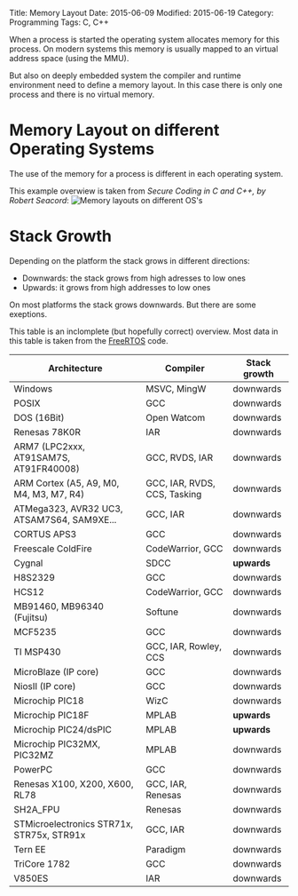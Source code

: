 Title: Memory Layout
Date: 2015-06-09
Modified: 2015-06-19
Category: Programming
Tags: C, C++


When a process is started the operating system allocates memory for this process.
On modern systems this memory is usually mapped to an virtual address space (using the MMU).

But also on deeply embedded system the compiler and runtime environment need to define a memory
layout. In this case there is only one process and there is no virtual memory.


Memory Layout on different Operating Systems
============================================

The use of the memory for a process is different in each operating system.

This example overwiew is taken from *Secure Coding in C and C++, by Robert Seacord*:
![Memory layouts on different OS's](/images/memory_layout.png)


Stack Growth
============

Depending on the platform the stack grows in different directions:

- Downwards: the stack grows from high adresses to low ones
- Upwards: it grows from high addresses to low ones

On most platforms the stack grows downwards. But there are some exeptions.


This table is an inclomplete (but hopefully correct) overview. Most data in this
table is taken from the [FreeRTOS](http://www.freertos.org/) code.

| Architecture                               | Compiler                     | Stack growth |
|--------------------------------------------|------------------------------|--------------|
| Windows                                    | MSVC, MingW                  | downwards    |
| POSIX                                      | GCC                          | downwards    |
| DOS (16Bit)                                | Open Watcom                  | downwards    |
| Renesas 78K0R                              | IAR                          | downwards    |
| ARM7 (LPC2xxx, AT91SAM7S, AT91FR40008)     | GCC, RVDS, IAR               | downwards    |
| ARM Cortex (A5, A9, M0, M4, M3, M7, R4)    | GCC, IAR, RVDS, CCS, Tasking | downwards    |
| ATMega323, AVR32 UC3, ATSAM7S64, SAM9XE... | GCC, IAR                     | downwards    |
| CORTUS APS3                                | GCC                          | downwards    |
| Freescale ColdFire                         | CodeWarrior, GCC             | downwards    |
| Cygnal                                     | SDCC                         | **upwards**  |
| H8S2329                                    | GCC                          | downwards    |
| HCS12                                      | CodeWarrior, GCC             | downwards    |
| MB91460, MB96340 (Fujitsu)                 | Softune                      | downwards    |
| MCF5235                                    | GCC                          | downwards    |
| TI MSP430                                  | GCC, IAR, Rowley, CCS        | downwards    |
| MicroBlaze (IP core)                       | GCC                          | downwards    |
| NiosII (IP core)                           | GCC                          | downwards    |
| Microchip PIC18                            | WizC                         | downwards    |
| Microchip PIC18F                           | MPLAB                        | **upwards**  |
| Microchip PIC24/dsPIC                      | MPLAB                        | **upwards**  |
| Microchip PIC32MX, PIC32MZ                 | MPLAB                        | downwards    |
| PowerPC                                    | GCC                          | downwards    |
| Renesas X100, X200, X600, RL78             | GCC, IAR, Renesas            | downwards    |
| SH2A_FPU                                   | Renesas                      | downwards    |
| STMicroelectronics STR71x, STR75x, STR91x  | GCC, IAR                     | downwards    |
| Tern EE                                    | Paradigm                     | downwards    |
| TriCore 1782                               | GCC                          | downwards    |
| V850ES                                     | IAR                          | downwards    |

